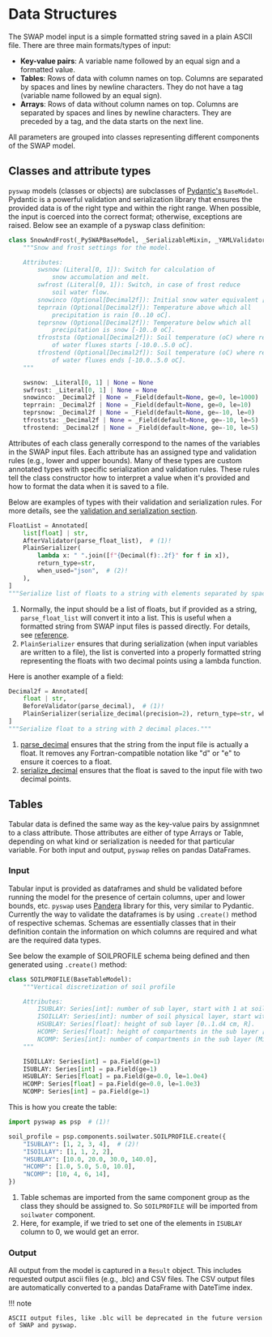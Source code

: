 # Data Structures

The SWAP model input is a simple formatted string saved in a plain ASCII file. There are three main formats/types of input:

- **Key-value pairs**: A variable name followed by an equal sign and a formatted value.
- **Tables**: Rows of data with column names on top. Columns are separated by spaces and lines by newline characters. They do not have a tag (variable name followed by an equal sign).
- **Arrays**: Rows of data without column names on top. Columns are separated by spaces and lines by newline characters. They are preceded by a tag, and the data starts on the next line.

All parameters are grouped into classes representing different components of the SWAP model.

## Classes and attribute types

`pyswap` models (classes or objects) are subclasses of [Pydantic's](https://docs.pydantic.dev/latest/) `BaseModel`. Pydantic is a powerful validation and serialization library that ensures the provided data is of the right type and within the right range. When possible, the input is coerced into the correct format; otherwise, exceptions are raised. Below see an example of a pyswap class definition:

```py
class SnowAndFrost(_PySWAPBaseModel, _SerializableMixin, _YAMLValidatorMixin): 
    """Snow and frost settings for the model.

    Attributes:
        swsnow (Literal[0, 1]): Switch for calculation of
            snow accumulation and melt.
        swfrost (Literal[0, 1]): Switch, in case of frost reduce
            soil water flow.
        snowinco (Optional[Decimal2f]): Initial snow water equivalent [0..1000 cm].
        teprrain (Optional[Decimal2f]): Temperature above which all
            precipitation is rain [0..10 oC].
        teprsnow (Optional[Decimal2f]): Temperature below which all
            precipitation is snow [-10..0 oC].
        tfroststa (Optional[Decimal2f]): Soil temperature (oC) where reduction
            of water fluxes starts [-10.0..5.0 oC].
        tfrostend (Optional[Decimal2f]): Soil temperature (oC) where reduction
            of water fluxes ends [-10.0..5.0 oC].
    """

    swsnow: _Literal[0, 1] | None = None
    swfrost: _Literal[0, 1] | None = None
    snowinco: _Decimal2f | None = _Field(default=None, ge=0, le=1000)
    teprrain: _Decimal2f | None = _Field(default=None, ge=0, le=10)
    teprsnow: _Decimal2f | None = _Field(default=None, ge=-10, le=0)
    tfroststa: _Decimal2f | None = _Field(default=None, ge=-10, le=5)
    tfrostend: _Decimal2f | None = _Field(default=None, ge=-10, le=5)
```

Attributes of each class generally correspond to the names of the variables in the SWAP input files. Each attribute has an assigned type and validation rules (e.g., lower and upper bounds). Many of these types are custom annotated types with specific serialization and validation rules. These rules tell the class constructor how to interpret a value when it's provided and how to format the data when it is saved to a file.

Below are examples of types with their validation and serialization rules. For more details, see the [validation and serialization section](/reference/developer/#validation_and_serialization).

```py
FloatList = Annotated[
    list[float] | str,
    AfterValidator(parse_float_list),  # (1)!
    PlainSerializer(
        lambda x: " ".join([f"{Decimal(f):.2f}" for f in x]),
        return_type=str,
        when_used="json",  # (2)!
    ),
]
"""Serialize list of floats to a string with elements separated by spaces."""
```

1. Normally, the input should be a list of floats, but if provided as a string, `parse_float_list` will convert it into a list. This is useful when a formatted string from SWAP input files is passed directly. For details, see [reference](/reference/developer/#pyswap.core.parsers.parse_float_list).
2. `PlainSerializer` ensures that during serialization (when input variables are written to a file), the list is converted into a properly formatted string representing the floats with two decimal points using a lambda function.


Here is another example of a field:

```py
Decimal2f = Annotated[
    float | str,
    BeforeValidator(parse_decimal),  # (1)!
    PlainSerializer(serialize_decimal(precision=2), return_type=str, when_used="json"),  # (2)!
]
"""Serialize float to a string with 2 decimal places."""
```

1. [parse_decimal](/reference/developer/#pyswap.core.parsers.parse_decimal) ensures that the string from the input file is actually a float. It removes any Fortran-compatible notation like "d" or "e" to ensure it coerces to a float.
2. [serialize_decimal](/reference/developer/#pyswap.core.serializers.serialize_decimal) ensures that the float is saved to the input file with two decimal points.


## Tables

Tabular data is defined the same way as the key-value pairs by assignmnet to a class attribute. Those attributes are either of type Arrays or Table, depending on what kind or serialization is needed for that particular variable. For both input and output, `pyswap` relies on pandas DataFrames.

### Input

Tabular input is provided as dataframes and shuld be validated before running the model for the presence of certain columns, uper and lower bounds, etc. `pyswap` uses [Pandera](https://pandera.readthedocs.io/en/stable/) library for this, very similar to Pydantic. Currently the way to validate the dataframes is by using `.create()` method of respective schemas. Schemas are essentially classes that in their definition contain the information on which columns are required and what are the required data types.

See below the example of SOILPROFILE schema being defined and then generated using `.create()` method:

```py
class SOILPROFILE(BaseTableModel):
    """Vertical discretization of soil profile

    Attributes:
        ISUBLAY: Series[int]: number of sub layer, start with 1 at soil surface [1..MACP, I].
        ISOILLAY: Series[int]: number of soil physical layer, start with 1 at soil surface [1..MAHO, I].
        HSUBLAY: Series[float]: height of sub layer [0..1.d4 cm, R].
        HCOMP: Series[float]: height of compartments in the sub layer [0.0..1000.0 cm, R].
        NCOMP: Series[int]: number of compartments in the sub layer (Mind NCOMP = HSUBLAY/HCOMP) [1..MACP, I].
    """

    ISOILLAY: Series[int] = pa.Field(ge=1)
    ISUBLAY: Series[int] = pa.Field(ge=1)
    HSUBLAY: Series[float] = pa.Field(ge=0.0, le=1.0e4)
    HCOMP: Series[float] = pa.Field(ge=0.0, le=1.0e3)
    NCOMP: Series[int] = pa.Field(ge=1)
```

This is how you create the table:

```py
import pyswap as psp  # (1)!

soil_profile = psp.components.soilwater.SOILPROFILE.create({
    "ISUBLAY": [1, 2, 3, 4],  # (2)!
    "ISOILLAY": [1, 1, 2, 2],
    "HSUBLAY": [10.0, 20.0, 30.0, 140.0],
    "HCOMP": [1.0, 5.0, 5.0, 10.0],
    "NCOMP": [10, 4, 6, 14],
})
```

1. Table schemas are imported from the same component group as the class they should be assigned to. So `SOILPROFILE` will be imported from `soilwater` component.
2. Here, for example, if we tried to set one of the elements in `ISUBLAY` column to 0, we would get an error.

### Output

All output from the model is captured in a `Result` object. This includes requested output ascii files (e.g., .blc) and CSV files. The CSV output files are automatically converted to a pandas DataFrame with DateTime index.

!!! note

    ASCII output files, like .blc will be deprecated in the future version of SWAP and pyswap.